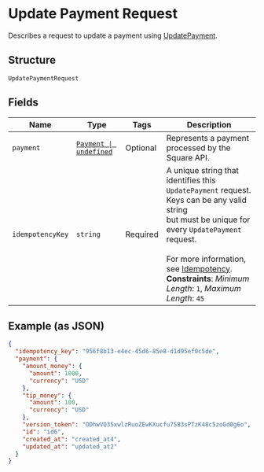 <!-- Optimized: 2025-10-06 -->
<!-- RPM: 1.6.2.1.1.6.2.1_update-payment-request_20251006 -->
<!-- Session: E2E RPM DNA Application -->
<!-- AOM: RND (Reggie & Dro) -->
<!-- COI: TECHNOLOGY -->
<!-- RPM: HIGH -->
<!-- ACTION: BUILD -->


# Update Payment Request

Describes a request to update a payment using
[UpdatePayment](../../doc/api/payments.md#update-payment).

## Structure

`UpdatePaymentRequest`

## Fields

| Name | Type | Tags | Description |
|  --- | --- | --- | --- |
| `payment` | [`Payment \| undefined`](../../doc/models/payment.md) | Optional | Represents a payment processed by the Square API. |
| `idempotencyKey` | `string` | Required | A unique string that identifies this `UpdatePayment` request. Keys can be any valid string<br>but must be unique for every `UpdatePayment` request.<br><br>For more information, see [Idempotency](https://developer.squareup.com/docs/build-basics/common-api-patterns/idempotency).<br>**Constraints**: *Minimum Length*: `1`, *Maximum Length*: `45` |

## Example (as JSON)

```json
{
  "idempotency_key": "956f8b13-e4ec-45d6-85e8-d1d95ef0c5de",
  "payment": {
    "amount_money": {
      "amount": 1000,
      "currency": "USD"
    },
    "tip_money": {
      "amount": 100,
      "currency": "USD"
    },
    "version_token": "ODhwVQ35xwlzRuoZEwKXucfu7583sPTzK48c5zoGd0g6o",
    "id": "id6",
    "created_at": "created_at4",
    "updated_at": "updated_at2"
  }
}
```
